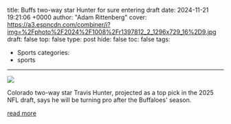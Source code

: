 title: Buffs two-way star Hunter for sure entering draft
date: 2024-11-21 19:21:06 +0000
author: "Adam Rittenberg"
cover: https://a3.espncdn.com/combiner/i?img=%2Fphoto%2F2024%2F1008%2Fr1397812_2_1296x729_16%2D9.jpg
draft: false
top: false
type: post
hide: false
toc: false
tags:
  - Sports
categories:
  - sports
---

![](https://a3.espncdn.com/combiner/i?img=%2Fphoto%2F2024%2F1008%2Fr1397812_2_1296x729_16%2D9.jpg)

Colorado two-way star Travis Hunter, projected as a top pick in the 2025 NFL draft, says he will be turning pro after the Buffaloes' season.

[read more](https://www.espn.com/nfl/story/_/id/42527608/colorado-two-way-star-travis-hunter-sure-entering-nfl-draft)
